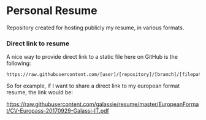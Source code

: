 # Personal Resume

Repository created for hosting publicly my resume, in various formats.

### Direct link to resume

A nice way to provide direct link to a static file here on GitHub is the following:

    https://raw.githubusercontent.com/[user]/[repository]/[branch]/[filepath]

So for example, if I want to share a direct link to my european format resume, the link would be:

https://raw.githubusercontent.com/galassie/resume/master/EuropeanFormat/CV-Europass-20170929-Galassi-IT.pdf